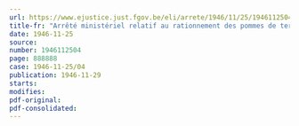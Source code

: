 ```yaml
---
url: https://www.ejustice.just.fgov.be/eli/arrete/1946/11/25/1946112504/justel
title-fr: "Arrêté ministériel relatif au rationnement des pommes de terre"
date: 1946-11-25
source:
number: 1946112504
page: 888888
case: 1946-11-25/04
publication: 1946-11-29
starts:
modifies:
pdf-original:
pdf-consolidated:
---
```


